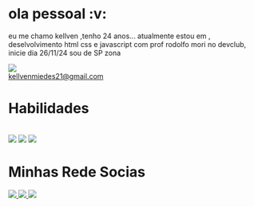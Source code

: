<h1>ola pessoal :v:</h1>

eu me chamo kellven ,tenho 24 anos... atualmente estou em , deselvolvimento html css e javascript com prof rodolfo mori no devclub, inicie dia 26/11/24 sou de SP zona 

<img src="https://img.shields.io/badge/Gmail-D14836?style=for-the-badge&logo=gmail&logoColor=white"> <br>kellvenmiedes21@gmail.com

<h1>Habilidades</h1><br>
<img src="https://img.shields.io/badge/HTML5-E34F26?style=for-the-badge&logo=html5&logoColor=white">
<img src="https://img.shields.io/badge/CSS3-1572B6?style=for-the-badge&logo=css3&logoColor=white">
<img src="https://img.shields.io/badge/JavaScript-F7DF1E?style=for-the-badge&logo=javascript&logoColor=black">

<h1>Minhas Rede Socias</h1>
<a href="https://www.linkedin.com/in/kellven-miedes-24644b33a" target="_blank">
   <img src="https://img.shields.io/badge/LinkedIn-0077B5?style=for-the-badge&logo=linkedin&logoColor=white">
</a>

<a href="https://www.instagram.com/kekelzl007/profilecard/?igsh=cmxkdjhoODljNmJx">
  <img src="https://img.shields.io/badge/Instagram-E4405F?style=for-the-badge&logo=instagram&logoColor=white">
</a> 


<a href="https://www.facebook.com/kellven.barros.1?mibextid=ZbWKwL">
  <img src="https://img.shields.io/badge/Facebook-1877F2?style=for-the-badge&logo=facebook&logoColor=white">
</a>




 






      
   

  

